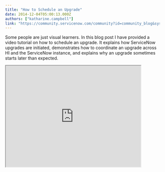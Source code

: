 ```yaml
---
title: "How to Schedule an Upgrade"
date: 2014-12-04T05:00:13.000Z
authors: ["katharine.campbell"]
link: "https://community.servicenow.com/community?id=community_blog&sys_id=b90deaa5dbd0dbc01dcaf3231f961912"
---
```

<p class="p1">Some people are just visual learners. In this blog post I have provided a video tutorial on how to schedule an upgrade. It explains how ServiceNow upgrades are initiated, demonstrates how to coordinate an upgrade across HI and the ServiceNow instance, and explains why an upgrade sometimes starts later than expected.</p><center><p class="p2" style="text-align: left;"></p><p class="p2" style="text-align: left;"><iframe src="https://youtube.com/embed/68yGTkETOCU" width="440" height="330"/></p></center><p class="p3"></p><p class="p3"><span style="font-size: 10pt; line-height: 1.5em;">For more information on upgrades, see:</span></p><p class="p2"></p><p class="p2">ServiceNow Product Documentation</p><p class="p2"><a title="k-external-small" class="jive-link-external-small" href="http://wiki.servicenow.com/index.php?title=Requesting_an_Upgrade" rel="nofollow" target="_blank">Requesting an Upgrade - ServiceNow Wiki</a></p><p class="p2"><a title="k-external-small" class="jive-link-external-small" href="http://wiki.servicenow.com/index.php?title=Upgrades_Best_Practices" rel="nofollow" target="_blank">Upgrades Best Practices - ServiceNow Wiki</a></p><p class="p2"></p><p class="p2">ServiceNow Knowledge Base</p><p class="p2"><a title="k-external-small" class="jive-link-external-small" href="https://hi.service-now.com/kb_view.do?sysparm_article=KB0541128" rel="nofollow" target="_blank">ServiceNow Customer Service System</a></p><p class="p2"></p><p class="p2">Community support resources</p><p class="p2"><a title="" _jive_internal="true" data-containerid="2927" data-containertype="37" data-objectid="3644" data-objecttype="38" href="/community/blogs/blog/2014/11/19/upgrades">Upgrading an Instance</a></p><p class="p2"><a title="" _jive_internal="true" data-containerid="2927" data-containertype="37" data-objectid="3454" data-objecttype="38" href="/community?id=community_blog&sys_id=812e266ddbd0dbc01dcaf3231f9619f8">Scheduling Upgrades and Monitoring the Process</a></p><p class="p2"><a title="" _jive_internal="true" data-containerid="2927" data-containertype="37" data-objectid="2939" data-objecttype="38" href="/community?id=community_blog&sys_id=b79dee69dbd0dbc01dcaf3231f9619ab">When upgrading your instance leaves you scratching your head</a></p><p class="p2"></p><p class="p2">Your feedback helps us better serve you! Did you find this video helpful? Leave us a comment to tell us why or why not.</p>